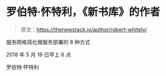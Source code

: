 # 罗伯特·怀特利，《新书库》的作者

> 原文：<https://thenewstack.io/author/robert-whitely/>

服务网格简化微服务部署的 8 种方式

2018 年 5 月 18 日早上 6 点

罗伯特·怀特利